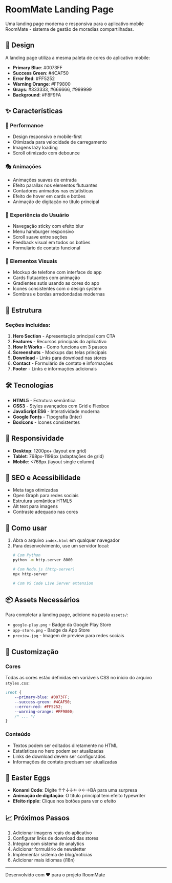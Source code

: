 # RoomMate Landing Page

Uma landing page moderna e responsiva para o aplicativo mobile RoomMate - sistema de gestão de moradias compartilhadas.

## 🎨 Design

A landing page utiliza a mesma paleta de cores do aplicativo mobile:
- **Primary Blue**: #0073FF
- **Success Green**: #4CAF50  
- **Error Red**: #FF5252
- **Warning Orange**: #FF9800
- **Grays**: #333333, #666666, #999999
- **Background**: #F8F9FA

## ✨ Características

### 🚀 Performance
- Design responsivo e mobile-first
- Otimizada para velocidade de carregamento
- Imagens lazy loading
- Scroll otimizado com debounce

### 🎭 Animações
- Animações suaves de entrada
- Efeito parallax nos elementos flutuantes
- Contadores animados nas estatísticas
- Efeito de hover em cards e botões
- Animação de digitação no título principal

### 📱 Experiência do Usuário
- Navegação sticky com efeito blur
- Menu hamburger responsivo
- Scroll suave entre seções
- Feedback visual em todos os botões
- Formulário de contato funcional

### 🎨 Elementos Visuais
- Mockup de telefone com interface do app
- Cards flutuantes com animação
- Gradientes sutis usando as cores do app
- Ícones consistentes com o design system
- Sombras e bordas arredondadas modernas

## 📄 Estrutura

### Seções incluídas:
1. **Hero Section** - Apresentação principal com CTA
2. **Features** - Recursos principais do aplicativo
3. **How It Works** - Como funciona em 3 passos
4. **Screenshots** - Mockups das telas principais
5. **Download** - Links para download nas stores
6. **Contact** - Formulário de contato e informações
7. **Footer** - Links e informações adicionais

## 🛠 Tecnologias

- **HTML5** - Estrutura semântica
- **CSS3** - Styles avançados com Grid e Flexbox
- **JavaScript ES6** - Interatividade moderna
- **Google Fonts** - Tipografia (Inter)
- **BoxIcons** - Ícones consistentes

## 📱 Responsividade

- **Desktop**: 1200px+ (layout em grid)
- **Tablet**: 768px-1199px (adaptações de grid)
- **Mobile**: <768px (layout single column)

## 🎯 SEO e Acessibilidade

- Meta tags otimizadas
- Open Graph para redes sociais
- Estrutura semântica HTML5
- Alt text para imagens
- Contraste adequado nas cores

## 🚀 Como usar

1. Abra o arquivo `index.html` em qualquer navegador
2. Para desenvolvimento, use um servidor local:
   ```bash
   # Com Python
   python -m http.server 8000
   
   # Com Node.js (http-server)
   npx http-server
   
   # Com VS Code Live Server extension
   ```

## 📦 Assets Necessários

Para completar a landing page, adicione na pasta `assets/`:
- `google-play.png` - Badge da Google Play Store
- `app-store.png` - Badge da App Store
- `preview.jpg` - Imagem de preview para redes sociais

## 🎨 Customização

### Cores
Todas as cores estão definidas em variáveis CSS no início do arquivo `styles.css`:

```css
:root {
    --primary-blue: #0073FF;
    --success-green: #4CAF50;
    --error-red: #FF5252;
    --warning-orange: #FF9800;
    /* ... */
}
```

### Conteúdo
- Textos podem ser editados diretamente no HTML
- Estatísticas no hero podem ser atualizadas
- Links de download devem ser configurados
- Informações de contato precisam ser atualizadas

## 🎉 Easter Eggs

- **Konami Code**: Digite ↑↑↓↓←→←→BA para uma surpresa
- **Animação de digitação**: O título principal tem efeito typewriter
- **Efeito ripple**: Clique nos botões para ver o efeito

## 📈 Próximos Passos

1. Adicionar imagens reais do aplicativo
2. Configurar links de download das stores
3. Integrar com sistema de analytics
4. Adicionar formulário de newsletter
5. Implementar sistema de blog/notícias
6. Adicionar mais idiomas (i18n)

---

Desenvolvido com ❤️ para o projeto RoomMate
